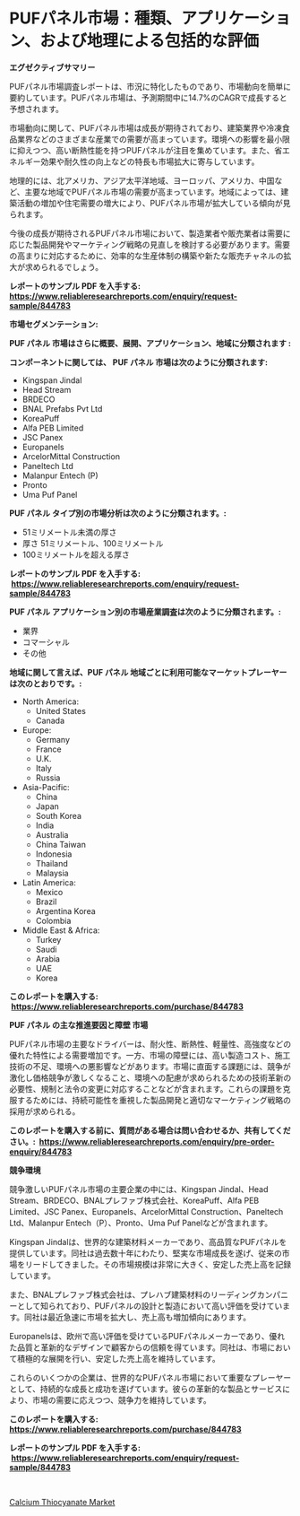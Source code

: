 <p><h1>PUFパネル市場：種類、アプリケーション、および地理による包括的な評価</h1></p><p><strong>エグゼクティブサマリー</strong></p>
<p><p>PUFパネル市場調査レポートは、市況に特化したものであり、市場動向を簡単に要約しています。PUFパネル市場は、予測期間中に14.7%のCAGRで成長すると予想されます。</p><p>市場動向に関して、PUFパネル市場は成長が期待されており、建築業界や冷凍食品業界などのさまざまな産業での需要が高まっています。環境への影響を最小限に抑えつつ、高い断熱性能を持つPUFパネルが注目を集めています。また、省エネルギー効果や耐久性の向上などの特長も市場拡大に寄与しています。</p><p>地理的には、北アメリカ、アジア太平洋地域、ヨーロッパ、アメリカ、中国など、主要な地域でPUFパネル市場の需要が高まっています。地域によっては、建築活動の増加や住宅需要の増大により、PUFパネル市場が拡大している傾向が見られます。</p><p>今後の成長が期待されるPUFパネル市場において、製造業者や販売業者は需要に応じた製品開発やマーケティング戦略の見直しを検討する必要があります。需要の高まりに対応するために、効率的な生産体制の構築や新たな販売チャネルの拡大が求められるでしょう。</p></p>
<p><strong>レポートのサンプル PDF を入手する: <a href="https://www.reliableresearchreports.com/enquiry/request-sample/844783">https://www.reliableresearchreports.com/enquiry/request-sample/844783</a></strong></p>
<p><strong>市場セグメンテーション:</strong></p>
<p><strong> PUF パネル 市場はさらに概要、展開、アプリケーション、地域に分類されます :</strong></p>
<p><strong>コンポーネントに関しては、 PUF パネル 市場は次のように分類されます: &nbsp;</strong></p>
<p><ul><li>Kingspan Jindal</li><li>Head Stream</li><li>BRDECO</li><li>BNAL Prefabs Pvt Ltd</li><li>KoreaPuff</li><li>Alfa PEB Limited</li><li>JSC Panex</li><li>Europanels</li><li>ArcelorMittal Construction</li><li>Paneltech Ltd</li><li>Malanpur Entech (P)</li><li>Pronto</li><li>Uma Puf Panel</li></ul></p>
<p><strong> PUF パネル タイプ別の市場分析は次のように分類されます。:</strong></p>
<p><ul><li>51ミリメートル未満の厚さ</li><li>厚さ 51ミリメートル、100ミリメートル</li><li>100ミリメートルを超える厚さ</li></ul></p>
<p><strong>レポートのサンプル PDF を入手する: &nbsp;<a href="https://www.reliableresearchreports.com/enquiry/request-sample/844783">https://www.reliableresearchreports.com/enquiry/request-sample/844783</a></strong></p>
<p><strong> PUF パネル アプリケーション別の市場産業調査は次のように分類されます。:</strong></p>
<p><ul><li>業界</li><li>コマーシャル</li><li>その他</li></ul></p>
<p><strong>地域に関して言えば、PUF パネル 地域ごとに利用可能なマーケットプレーヤーは次のとおりです。:</strong></p>
<p><ul>
    <li>
        North America:
        <ul>
            <li>United States</li>
            <li>Canada</li>
        </ul>
    </li>
    <li>
        Europe:
        <ul>
            <li>Germany</li>
            <li>France</li>
            <li>U.K.</li>
            <li>Italy</li>
            <li>Russia</li>
        </ul>
    </li>
    <li>
        Asia-Pacific:
        <ul>
            <li>China</li>
            <li>Japan</li>
            <li>South Korea</li>
            <li>India</li>
            <li>Australia</li>
            <li>China Taiwan</li>
            <li>Indonesia</li>
            <li>Thailand</li>
            <li>Malaysia</li>
        </ul>
    </li>
    <li>
        Latin America:
        <ul>
            <li>Mexico</li>
            <li>Brazil</li>
            <li>Argentina Korea</li>
            <li>Colombia</li>
        </ul>
    </li>
    <li>
        Middle East & Africa:
        <ul>
            <li>Turkey</li>
            <li>Saudi</li>
            <li>Arabia</li>
            <li>UAE</li>
            <li>Korea</li>
        </ul>
    </li>
    </ul></p>
<p><strong>このレポートを購入する: &nbsp;<a href="https://www.reliableresearchreports.com/purchase/844783">https://www.reliableresearchreports.com/purchase/844783</a></strong></p>
<p><strong>PUF パネル の主な推進要因と障壁 市場</strong></p>
<p><p>PUFパネル市場の主要なドライバーは、耐火性、断熱性、軽量性、高強度などの優れた特性による需要増加です。一方、市場の障壁には、高い製造コスト、施工技術の不足、環境への悪影響などがあります。市場に直面する課題には、競争が激化し価格競争が激しくなること、環境への配慮が求められるための技術革新の必要性、規制と法令の変更に対応することなどが含まれます。これらの課題を克服するためには、持続可能性を重視した製品開発と適切なマーケティング戦略の採用が求められる。</p></p>
<p><strong>このレポートを購入する前に、質問がある場合は問い合わせるか、共有してください。:&nbsp; <a href="https://www.reliableresearchreports.com/enquiry/pre-order-enquiry/844783">https://www.reliableresearchreports.com/enquiry/pre-order-enquiry/844783</a></strong></p>
<p><strong>競争環境</strong></p>
<p><p>競争激しいPUFパネル市場の主要企業の中には、Kingspan Jindal、Head Stream、BRDECO、BNALプレファブ株式会社、KoreaPuff、Alfa PEB Limited、JSC Panex、Europanels、ArcelorMittal Construction、Paneltech Ltd、Malanpur Entech（P）、Pronto、Uma Puf Panelなどが含まれます。</p><p>Kingspan Jindalは、世界的な建築材料メーカーであり、高品質なPUFパネルを提供しています。同社は過去数十年にわたり、堅実な市場成長を遂げ、従来の市場をリードしてきました。その市場規模は非常に大きく、安定した売上高を記録しています。</p><p>また、BNALプレファブ株式会社は、プレハブ建築材料のリーディングカンパニーとして知られており、PUFパネルの設計と製造において高い評価を受けています。同社は最近急速に市場を拡大し、売上高も増加傾向にあります。</p><p>Europanelsは、欧州で高い評価を受けているPUFパネルメーカーであり、優れた品質と革新的なデザインで顧客からの信頼を得ています。同社は、市場において積極的な展開を行い、安定した売上高を維持しています。</p><p>これらのいくつかの企業は、世界的なPUFパネル市場において重要なプレーヤーとして、持続的な成長と成功を遂げています。彼らの革新的な製品とサービスにより、市場の需要に応えつつ、競争力を維持しています。</p></p>
<p><strong>このレポートを購入する: &nbsp; <a href="https://www.reliableresearchreports.com/purchase/844783">https://www.reliableresearchreports.com/purchase/844783</a></strong></p>
<p><strong>レポートのサンプル PDF を入手する: &nbsp;<a href="https://www.reliableresearchreports.com/enquiry/request-sample/844783">https://www.reliableresearchreports.com/enquiry/request-sample/844783</a></strong><strong></strong></p>
<p>&nbsp;</p>
<p><p><a href="https://bubble-tree-ea4.notion.site/Calcium-Thiocyanate-Market-Insights-Market-Players-and-Forecast-Till-2031-4033d1dc79214e169d301b5db1c3ad54">Calcium Thiocyanate Market</a></p></p>